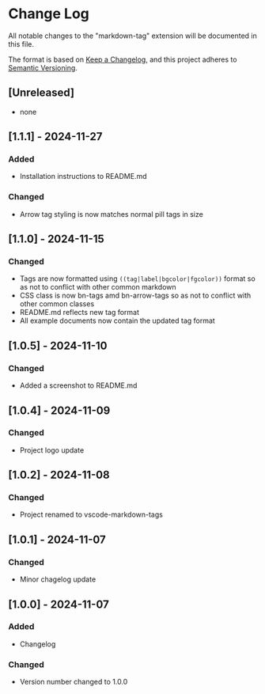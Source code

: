 # Change Log

All notable changes to the "markdown-tag" extension will be documented in this file.

The format is based on [Keep a Changelog](https://keepachangelog.com/en/1.1.0/),
and this project adheres to [Semantic Versioning](https://semver.org/spec/v2.0.0.html).

## [Unreleased]

- none

## [1.1.1] - 2024-11-27

### Added

- Installation instructions to README.md

### Changed

- Arrow tag styling is now matches normal pill tags in size

## [1.1.0] - 2024-11-15

### Changed

- Tags are now formatted using `((tag|label|bgcolor|fgcolor))` format so as not to conflict with other common markdown
- CSS class is now bn-tags amd bn-arrow-tags so as not to conflict with other common classes
- README.md reflects new tag format
- All example documents now contain the updated tag format

## [1.0.5] - 2024-11-10

### Changed

- Added a screenshot to README.md

## [1.0.4] - 2024-11-09

### Changed

- Project logo update

## [1.0.2] - 2024-11-08

### Changed

- Project renamed to vscode-markdown-tags

## [1.0.1] - 2024-11-07

### Changed

- Minor chagelog update

## [1.0.0] - 2024-11-07

### Added

- Changelog

### Changed

- Version number changed to 1.0.0
